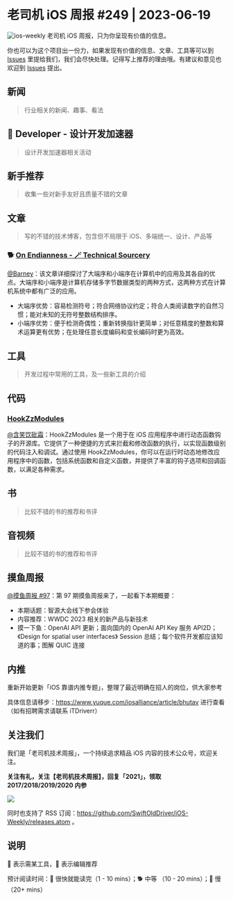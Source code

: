 # 老司机 iOS 周报 #249 | 2023-06-19

![ios-weekly](https://github.com/SwiftOldDriver/iOS-Weekly/blob/master/assets/ios-weekly.png?raw=true)
老司机 iOS 周报，只为你呈现有价值的信息。

你也可以为这个项目出一份力，如果发现有价值的信息、文章、工具等可以到 [Issues](https://github.com/SwiftOldDriver/iOS-Weekly/issues) 里提给我们，我们会尽快处理。记得写上推荐的理由哦。有建议和意见也欢迎到 [Issues](https://github.com/SwiftOldDriver/iOS-Weekly/issues) 提出。

## 新闻

> 行业相关的新闻、趣事、看法

##  Developer - 设计开发加速器

> 设计开发加速器相关活动

## 新手推荐

> 收集一些对新手友好且质量不错的文章

## 文章

> 写的不错的技术博客，包含但不局限于 iOS、多端统一、设计、产品等

### 🐕 [On Endianness - 🪄 Technical Sourcery](https://www.technicalsourcery.net/posts/on-endianness/)

[@Barney](https://github.com/BarneyZhaoooo)：该文章详细探讨了大端序和小端序在计算机中的应用及其各自的优点。大端序和小端序是计算机存储多字节数据类型的两种方式，这两种方式在计算机系统中都有广泛的应用。

- 大端序优势：容易检测符号；符合网络协议约定；符合人类阅读数字的自然习惯；能对未知的无符号整数结构排序。
- 小端序优势：便于检测奇偶性；重新转换指针更简单；对任意精度的整数和算术运算更有优势；在处理任意长度编码和变长编码时更为高效。

## 工具

> 开发过程中常用的工具，及一些新工具的介绍

## 代码

### [HookZzModules](https://github.com/jmpews/HookZzModules/tree/master/AntiDebugBypass)

[@含笑饮砒霜](https://weibo.com/chinafishnews/)：HookZzModules 是一个用于在 iOS 应用程序中进行动态函数钩子的开源库。它提供了一种便捷的方式来拦截和修改函数的执行，以实现函数级别的代码注入和调试。通过使用 HookZzModules，你可以在运行时动态地修改应用程序中的函数，包括系统函数和自定义函数，并提供了丰富的钩子选项和回调函数，以满足各种需求。


## 书

> 比较不错的书的推荐和书评

## 音视频

> 比较不错的书的推荐和书评

## 摸鱼周报

[@摸鱼周报 #97](https://mp.weixin.qq.com/s/6HRxZXAJcTZKGZiNX2eBYQ)：第 97 期摸鱼周报来了，一起看下本期概要：

* 本期话题：智源大会线下参会体验
* 内容推荐：WWDC 2023 相关的新产品与新技术
* 摸一下鱼：OpenAI API 更新；面向国内的 OpenAI API Key 服务 API2D； 《Design for spatial user interfaces》 Session 总结；每个软件开发都应该知道的事；图解 QUIC 连接

## 内推

重新开始更新「iOS 靠谱内推专题」，整理了最近明确在招人的岗位，供大家参考

具体信息请移步：https://www.yuque.com/iosalliance/article/bhutav 进行查看（如有招聘需求请联系 iTDriverr）

## 关注我们

我们是「老司机技术周报」，一个持续追求精品 iOS 内容的技术公众号，欢迎关注。

**关注有礼，关注【老司机技术周报】，回复「2021」，领取 2017/2018/2019/2020 内参**

![](https://github.com/SwiftOldDriver/iOS-Weekly/blob/master/assets/qrcode_for_wechat.jpg?raw=true)

同时也支持了 RSS 订阅：https://github.com/SwiftOldDriver/iOS-Weekly/releases.atom 。

## 说明

🚧 表示需某工具，🌟 表示编辑推荐

预计阅读时间：🐎 很快就能读完（1 - 10 mins）；🐕 中等 （10 - 20 mins）；🐢 慢（20+ mins）
